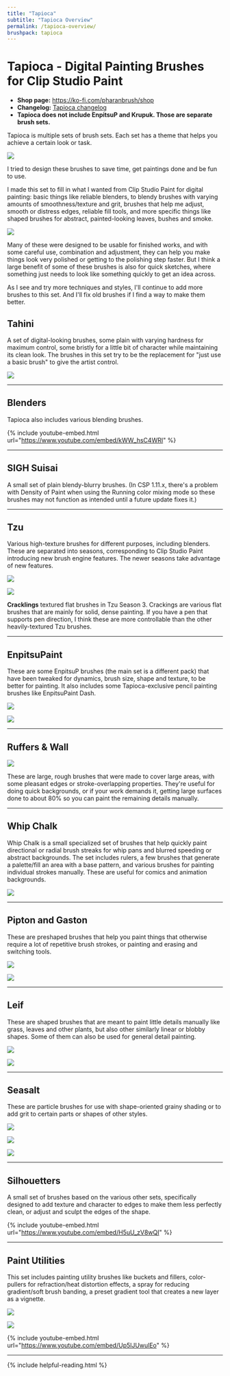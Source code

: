 ```yaml
---
title: "Tapioca"
subtitle: "Tapioca Overview"
permalink: /tapioca-overview/
brushpack: tapioca
---
```


# Tapioca - Digital Painting Brushes for Clip Studio Paint

- **Shop page:** https://ko-fi.com/pharanbrush/shop
- **Changelog:** [Tapioca changelog](../tapioca-changelog)
- **Tapioca does not include EnpitsuP and Krupuk. Those are separate brush sets.**

Tapioca is multiple sets of brush sets. Each set has a theme that helps you achieve a certain look or task.

![](img/tapioca/tapioca-cover.jpg)

I tried to design these brushes to save time, get paintings done and be fun to use.

I made this set to fill in what I wanted from Clip Studio Paint for digital painting: basic things like reliable blenders, to blendy brushes with varying amounts of smoothness/texture and grit, brushes that help me adjust, smooth or distress edges, reliable fill tools, and more specific things like shaped brushes for abstract, painted-looking leaves, bushes and smoke.

![](img/tapioca/tapioca-green-bar.gif)

Many of these were designed to be usable for finished works, and with some careful use, combination and adjustment, they can help you make things look very polished or getting to the polishing step faster. But I think a large benefit of some of these brushes is also for quick sketches, where something just needs to look like something quickly to get an idea across.


As I see and try more techniques and styles, I'll continue to add more brushes to this set. And I'll fix old brushes if I find a way to make them better.

## Tahini
A set of digital-looking brushes, some plain with varying hardness for maximum control, some bristly for a little bit of character while maintaining its clean look. The brushes in this set try to be the replacement for "just use a basic brush" to give the artist control.

![](img/tapioca/tapioca-tahini.jpg)

---

## Blenders
Tapioca also includes various blending brushes.

{% include youtube-embed.html url="https://www.youtube.com/embed/kWW_hsC4WRI" %}

---

## SIGH Suisai
A small set of plain blendy-blurry brushes. (In CSP 1.11.x, there's a problem with Density of Paint when using the Running color mixing mode so these brushes may not function as intended until a future update fixes it.)

---

## Tzu
Various high-texture brushes for different purposes, including blenders. These are separated into seasons, corresponding to Clip Studio Paint introducing new brush engine features. The newer seasons take advantage of new features.

![](img/tapioca/tapioca-tzu-s3.jpg)

![](img/tapioca/tapioca-cracklings-montage.gif)

**Cracklings** textured flat brushes in Tzu Season 3. Crackings are various flat brushes that are mainly for solid, dense painting. If you have a pen that supports pen direction, I think these are more controllable than the other heavily-textured Tzu brushes.

---

## EnpitsuPaint
These are some EnpitsuP brushes (the main set is a different pack) that have been tweaked for dynamics, brush size, shape and texture, to be better for painting. It also includes some Tapioca-exclusive pencil painting brushes like EnpitsuPaint Dash.

![](img/tapioca/tapioca-enpitsupaint.jpg)

![](img/tapioca/tapioca-enpitsupaint-manul.jpg)

---

## Ruffers & Wall

![](img/tapioca/tapioca-ruffers.jpg)

These are large, rough brushes that were made to cover large areas, with some pleasant edges or stroke-overlapping properties. They're useful for doing quick backgrounds, or if your work demands it, getting large surfaces done to about 80% so you can paint the remaining details manually.

---

## Whip Chalk

Whip Chalk is a small specialized set of brushes that help quickly paint directional or radial brush streaks for whip pans and blurred speeding or abstract backgrounds. The set includes rulers, a few brushes that generate a palette/fill an area with a base pattern, and various brushes for painting individual strokes manually. These are useful for comics and animation backgrounds.

![](img/tapioca/tapioca-whip.jpg)

---

## Pipton and Gaston

These are preshaped brushes that help you paint things that otherwise require a lot of repetitive brush strokes, or painting and erasing and switching tools. 

![](img/tapioca/tapioca-pipton.jpg)

![](img/tapioca/tapioca-pipton-bush.gif)


---

## Leif

These are shaped brushes that are meant to paint little details manually like grass, leaves and other plants, but also other similarly linear or blobby shapes. Some of them can also be used for general detail painting.

![](img/tapioca/tapioca-leif.jpg)

![](img/tapioca/tapioca-leif-grass.jpg)

---

## Seasalt

These are particle brushes for use with shape-oriented grainy shading or to add grit to certain parts or shapes of other styles.

![](img/tapioca/tapioca-seasalt.jpg)

![](img/tapioca/tapioca-seasalt-cloud.jpg)

![](img/tapioca/tapioca-seasalt-orb.gif)


---

## Silhouetters

A small set of brushes based on the various other sets, specifically designed to add texture and character to edges to make them less perfectly clean, or adjust and sculpt the edges of the shape.

{% include youtube-embed.html url="https://www.youtube.com/embed/H5uU_zV8wQI" %}

---

## Paint Utilities

This set includes painting utility brushes like buckets and fillers, color-pullers for refraction/heat distortion effects, a spray for reducing gradient/soft brush banding, a preset gradient tool that creates a new layer as a vignette.

![](img/tapioca/tapioca-antibanding.png)

![](img/tapioca/tapioca-chalkfiller.gif)

{% include youtube-embed.html url="https://www.youtube.com/embed/Up5lJUwulEo" %}

---

{% include helpful-reading.html %}

